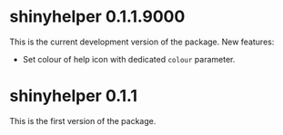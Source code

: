 # shinyhelper 0.1.1.9000

This is the current development version of the package. New features:

* Set colour of help icon with dedicated `colour` parameter.

# shinyhelper 0.1.1

This is the first version of the package.
